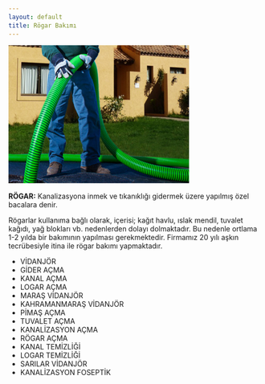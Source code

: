 ```yaml
---
layout: default
title: Rögar Bakımı
---
```


<div class="single-details" markdown="1">

<img class="alighn-left" src="img/service/service5.jpg">

**RÖGAR:** Kanalizasyona inmek ve tıkanıklığı gidermek üzere yapılmış özel bacalara denir.

Rögarlar kullanıma bağlı olarak, içerisi; kağıt havlu, ıslak mendil, tuvalet kağıdı, yağ blokları vb. nedenlerden dolayı dolmaktadır. Bu nedenle ortlama 1-2 yılda bir bakımının yapılması gerekmektedir. Firmamız 20 yılı aşkın tecrübesiyle itina ile rögar bakımı	yapmaktadır.

*   VİDANJÖR
*   GİDER AÇMA
*   KANAL AÇMA
*   LOGAR AÇMA
*   MARAŞ VİDANJÖR
*   KAHRAMANMARAŞ VİDANJÖR
*   PİMAŞ AÇMA
*   TUVALET AÇMA
*   KANALİZASYON AÇMA
*   RÖGAR AÇMA
*   KANAL TEMİZLİĞİ
*   LOGAR TEMİZLİĞİ
*   SARILAR VİDANJÖR
*   KANALİZASYON FOSEPTİK

</div>